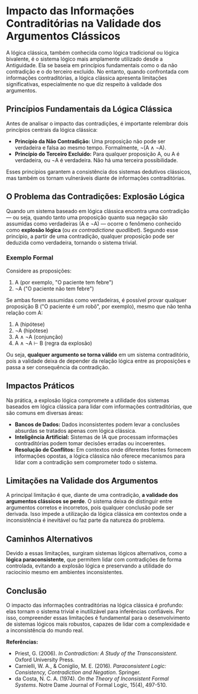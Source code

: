
# Impacto das Informações Contraditórias na Validade dos Argumentos Clássicos

A lógica clássica, também conhecida como lógica tradicional ou lógica bivalente, é o sistema lógico mais amplamente utilizado desde a Antiguidade. Ela se baseia em princípios fundamentais como o da não contradição e o do terceiro excluído. No entanto, quando confrontada com informações contraditórias, a lógica clássica apresenta limitações significativas, especialmente no que diz respeito à validade dos argumentos.

## Princípios Fundamentais da Lógica Clássica

Antes de analisar o impacto das contradições, é importante relembrar dois princípios centrais da lógica clássica:

- **Princípio da Não Contradição:** Uma proposição não pode ser verdadeira e falsa ao mesmo tempo. Formalmente, ¬(A ∧ ¬A).
- **Princípio do Terceiro Excluído:** Para qualquer proposição A, ou A é verdadeira, ou ¬A é verdadeira. Não há uma terceira possibilidade.

Esses princípios garantem a consistência dos sistemas dedutivos clássicos, mas também os tornam vulneráveis diante de informações contraditórias.

## O Problema das Contradições: Explosão Lógica

Quando um sistema baseado em lógica clássica encontra uma contradição — ou seja, quando tanto uma proposição quanto sua negação são assumidas como verdadeiras (A e ¬A) — ocorre o fenômeno conhecido como **explosão lógica** (ou *ex contradictione quodlibet*). Segundo esse princípio, a partir de uma contradição, qualquer proposição pode ser deduzida como verdadeira, tornando o sistema trivial.

### Exemplo Formal

Considere as proposições:

1. A (por exemplo, "O paciente tem febre")
2. ¬A ("O paciente não tem febre")

Se ambas forem assumidas como verdadeiras, é possível provar qualquer proposição B ("O paciente é um robô", por exemplo), mesmo que não tenha relação com A:

1. A (hipótese)
2. ¬A (hipótese)
3. A ∧ ¬A (conjunção)
4. A ∧ ¬A ⊢ B (regra da explosão)

Ou seja, **qualquer argumento se torna válido** em um sistema contraditório, pois a validade deixa de depender da relação lógica entre as proposições e passa a ser consequência da contradição.

## Impactos Práticos

Na prática, a explosão lógica compromete a utilidade dos sistemas baseados em lógica clássica para lidar com informações contraditórias, que são comuns em diversas áreas:

- **Bancos de Dados:** Dados inconsistentes podem levar a conclusões absurdas se tratados apenas com lógica clássica.
- **Inteligência Artificial:** Sistemas de IA que processam informações contraditórias podem tomar decisões erradas ou incoerentes.
- **Resolução de Conflitos:** Em contextos onde diferentes fontes fornecem informações opostas, a lógica clássica não oferece mecanismos para lidar com a contradição sem comprometer todo o sistema.

## Limitações na Validade dos Argumentos

A principal limitação é que, diante de uma contradição, **a validade dos argumentos clássicos se perde**. O sistema deixa de distinguir entre argumentos corretos e incorretos, pois qualquer conclusão pode ser derivada. Isso impede a utilização da lógica clássica em contextos onde a inconsistência é inevitável ou faz parte da natureza do problema.

## Caminhos Alternativos

Devido a essas limitações, surgiram sistemas lógicos alternativos, como a **lógica paraconsistente**, que permitem lidar com contradições de forma controlada, evitando a explosão lógica e preservando a utilidade do raciocínio mesmo em ambientes inconsistentes.

## Conclusão

O impacto das informações contraditórias na lógica clássica é profundo: elas tornam o sistema trivial e inutilizável para inferências confiáveis. Por isso, compreender essas limitações é fundamental para o desenvolvimento de sistemas lógicos mais robustos, capazes de lidar com a complexidade e a inconsistência do mundo real.



**Referências:**

- Priest, G. (2006). *In Contradiction: A Study of the Transconsistent*. Oxford University Press.
- Carnielli, W. A., & Coniglio, M. E. (2016). *Paraconsistent Logic: Consistency, Contradiction and Negation*. Springer.
- da Costa, N. C. A. (1974). *On the Theory of Inconsistent Formal Systems*. Notre Dame Journal of Formal Logic, 15(4), 497-510.

